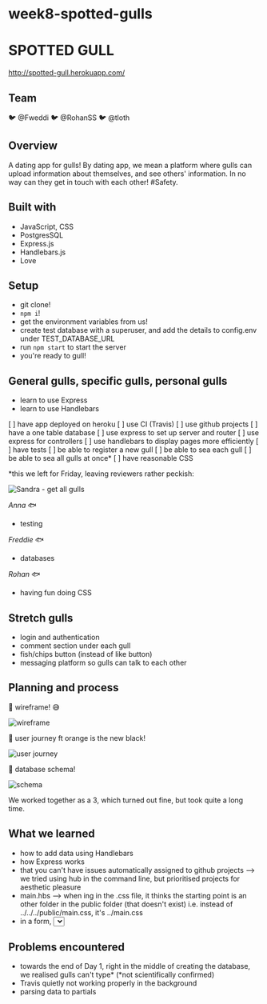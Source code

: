 # week8-spotted-gulls

# SPOTTED GULL
http://spotted-gull.herokuapp.com/

## Team

:bird: @Fweddi :bird: @RohanSS :bird: @tloth

## Overview

A dating app for gulls! By dating app, we mean a platform where gulls can upload information about themselves, and see others' information. In no way can they get in touch with each other! #Safety.

## Built with

+ JavaScript, CSS
+ PostgresSQL
+ Express.js
+ Handlebars.js
+ Love

## Setup

+ git clone!
+ `npm i`!
+ get the environment variables from us!
+ create test database with a superuser, and add the details to config.env under TEST_DATABASE_URL
+ run `npm start` to start the server
+ you're ready to gull!

## General gulls, specific gulls, personal gulls

+ learn to use Express
+ learn to use Handlebars

[ ] have app deployed on heroku
[ ] use CI (Travis)
[ ] use github projects
[ ] have a one table database
[ ] use express to set up server and router
[ ] use express for controllers
[ ] use handlebars to display pages more efficiently
[ ] have tests
[ ] be able to register a new gull
[ ] be able to sea each gull
[ ] be able to sea all gulls at once*
[ ] have reasonable CSS

*this we left for Friday, leaving reviewers rather peckish:

![Sandra - get all gulls](https://i.imgur.com/qUzANA5.png)

_Anna_ :fish:

+ testing

_Freddie_ :fish:

+ databases

_Rohan_ :fish:

+ having fun doing CSS

## Stretch gulls

+ login and authentication
+ comment section under each gull
+ fish/chips button (instead of like button)
+ messaging platform so gulls can talk to each other

## Planning and process

:ocean: wireframe! :sweat_smile:

![wireframe](https://i.imgur.com/N4ROA7t.jpg)

:ocean: user journey ft orange is the new black!

![user journey](https://i.imgur.com/cNKkb5z.jpg)

:ocean: database schema!

![schema](https://i.imgur.com/FTb5OjY.jpg)

We worked together as a 3, which turned out fine, but took quite a long time.

## What we learned

+ how to add data using Handlebars
+ how Express works
+ that you can't have issues automatically assigned to github projects --> we tried using hub in the command line, but prioritised projects for aesthetic pleasure
+ main.hbs --> when <link>ing in the .css file, it thinks the starting point is an other folder in the public folder (that doesn't exist) i.e. instead of ../../../public/main.css, it's ../main.css
+ in a form, <select>s also need `name` and `id`!
  
## Problems encountered

+ towards the end of Day 1, right in the middle of creating the database, we realised gulls can't type* (*not scientifically confirmed)
+ Travis quietly not working properly in the background
+ parsing data to partials
